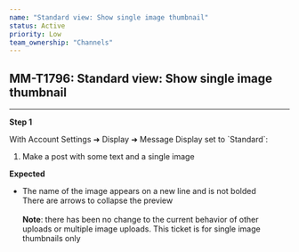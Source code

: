 ```yaml
---
name: "Standard view: Show single image thumbnail"
status: Active
priority: Low
team_ownership: "Channels"
---
```


## MM-T1796: Standard view: Show single image thumbnail

---

**Step 1**

With Account Settings ➜ Display ➜ Message Display set to \`Standard\`:

1. Make a post with some text and a single image

**Expected**

- The name of the image appears on a new line and is not bolded\
  There are arrows to collapse the preview\
  \
  **Note**: there has been no change to the current behavior of other uploads or multiple image uploads. This ticket is for single image thumbnails only
